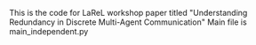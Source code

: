 This is the code for LaReL workshop paper titled "Understanding Redundancy in Discrete Multi-Agent Communication"
Main file is main_independent.py

